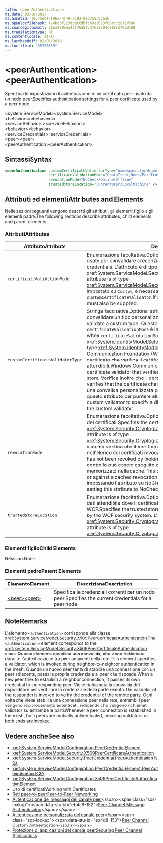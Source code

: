 ```yaml
---
title: <peerAuthentication>
ms.date: 03/30/2017
ms.assetid: ad545e6f-f06e-4549-ac92-09d758d5c636
ms.openlocfilehash: 424bc0f223dbdc6dbfc69a6623f86bcc2c71fa88
ms.sourcegitcommit: 01ea420eaa4bf76d5fc47673294c8881379b3369
ms.translationtype: MT
ms.contentlocale: it-IT
ms.lasthandoff: 02/06/2019
ms.locfileid: "55758859"
---
```

# <a name="peerauthentication"></a><span data-ttu-id="eb4d8-101">\<peerAuthentication></span><span class="sxs-lookup"><span data-stu-id="eb4d8-101">\<peerAuthentication></span></span>
<span data-ttu-id="eb4d8-102">Specifica le impostazioni di autenticazione di un certificato peer usato da un nodo peer.</span><span class="sxs-lookup"><span data-stu-id="eb4d8-102">Specifies authentication settings for a peer certificate used by a peer node.</span></span>  
  
 <span data-ttu-id="eb4d8-103">\<system.ServiceModel></span><span class="sxs-lookup"><span data-stu-id="eb4d8-103">\<system.ServiceModel></span></span>  
<span data-ttu-id="eb4d8-104">\<behaviors></span><span class="sxs-lookup"><span data-stu-id="eb4d8-104">\<behaviors></span></span>  
<span data-ttu-id="eb4d8-105">\<serviceBehaviors></span><span class="sxs-lookup"><span data-stu-id="eb4d8-105">\<serviceBehaviors></span></span>  
<span data-ttu-id="eb4d8-106">\<behavior></span><span class="sxs-lookup"><span data-stu-id="eb4d8-106">\<behavior></span></span>  
<span data-ttu-id="eb4d8-107">\<serviceCredentials></span><span class="sxs-lookup"><span data-stu-id="eb4d8-107">\<serviceCredentials></span></span>  
<span data-ttu-id="eb4d8-108">\<peer></span><span class="sxs-lookup"><span data-stu-id="eb4d8-108">\<peer></span></span>  
<span data-ttu-id="eb4d8-109">\<peerAuthentication></span><span class="sxs-lookup"><span data-stu-id="eb4d8-109">\<peerAuthentication></span></span>  
  
## <a name="syntax"></a><span data-ttu-id="eb4d8-110">Sintassi</span><span class="sxs-lookup"><span data-stu-id="eb4d8-110">Syntax</span></span>  
  
```xml  
<peerAuthentication customCertificateValidatorType="namespace.typeName, [,AssemblyName] [,Version=version number] [,Culture=culture] [,PublicKeyToken=token]"
                    certificateValidationMode="ChainTrust/None/PeerTrust/PeerOrChainTrust/Custom"
                    revocationMode="NoCheck/Online/Offline"
                    trustedStoreLocation="CurrentUser/LocalMachine" />
```  
  
## <a name="attributes-and-elements"></a><span data-ttu-id="eb4d8-111">Attributi ed elementi</span><span class="sxs-lookup"><span data-stu-id="eb4d8-111">Attributes and Elements</span></span>  
 <span data-ttu-id="eb4d8-112">Nelle sezioni seguenti vengono descritti gli attributi, gli elementi figlio e gli elementi padre.</span><span class="sxs-lookup"><span data-stu-id="eb4d8-112">The following sections describe attributes, child elements, and parent elements.</span></span>  
  
### <a name="attributes"></a><span data-ttu-id="eb4d8-113">Attributi</span><span class="sxs-lookup"><span data-stu-id="eb4d8-113">Attributes</span></span>  
  
|<span data-ttu-id="eb4d8-114">Attributo</span><span class="sxs-lookup"><span data-stu-id="eb4d8-114">Attribute</span></span>|<span data-ttu-id="eb4d8-115">Descrizione</span><span class="sxs-lookup"><span data-stu-id="eb4d8-115">Description</span></span>|  
|---------------|-----------------|  
|`certificateValidationMode`|<span data-ttu-id="eb4d8-116">Enumerazione facoltativa.</span><span class="sxs-lookup"><span data-stu-id="eb4d8-116">Optional enumeration.</span></span> <span data-ttu-id="eb4d8-117">Specifica una delle tre modalità usate per convalidare credenziali.</span><span class="sxs-lookup"><span data-stu-id="eb4d8-117">Specifies one of three modes used to validate credentials.</span></span> <span data-ttu-id="eb4d8-118">L'attributo è di tipo <xref:System.ServiceModel.Security.X509CertificateValidationMode>.</span><span class="sxs-lookup"><span data-stu-id="eb4d8-118">This attribute is of type <xref:System.ServiceModel.Security.X509CertificateValidationMode>.</span></span> <span data-ttu-id="eb4d8-119">Se impostato su `Custom`, è necessario fornire anche un `customCertificateValidator`.</span><span class="sxs-lookup"><span data-stu-id="eb4d8-119">If set to `Custom`, then a `customCertificateValidator` must also be supplied.</span></span>|  
|`customCertificateValidatorType`|<span data-ttu-id="eb4d8-120">Stringa facoltativa.</span><span class="sxs-lookup"><span data-stu-id="eb4d8-120">Optional string.</span></span> <span data-ttu-id="eb4d8-121">Specifica un tipo e un assembly usati per convalidare un tipo personalizzato.</span><span class="sxs-lookup"><span data-stu-id="eb4d8-121">Specifies a type and assembly used to validate a custom type.</span></span> <span data-ttu-id="eb4d8-122">Questo attributo deve essere impostato quando `certificateValidationMode` è impostato su `Custom`.</span><span class="sxs-lookup"><span data-stu-id="eb4d8-122">This attribute must be set when `certificateValidationMode` is set to `Custom`.</span></span> <span data-ttu-id="eb4d8-123">L'attributo è di tipo <xref:System.IdentityModel.Selectors.X509CertificateValidator>.</span><span class="sxs-lookup"><span data-stu-id="eb4d8-123">This attribute is of type <xref:System.IdentityModel.Selectors.X509CertificateValidator>.</span></span> <span data-ttu-id="eb4d8-124">Windows Communication Foundation (WCF) offre un peer predefinito validator del certificato che verifica il certificato peer a fronte dell'archivio persone attendibili.</span><span class="sxs-lookup"><span data-stu-id="eb4d8-124">Windows Communication Foundation (WCF) provides a default peer certificate validator that verifies the peer certificate against the trusted people store.</span></span> <span data-ttu-id="eb4d8-125">Verifica inoltre che il certificato sia concatenato a una radice valida.</span><span class="sxs-lookup"><span data-stu-id="eb4d8-125">It also verifies that the certificate chains up to a valid root.</span></span> <span data-ttu-id="eb4d8-126">È possibile implementare una convalida personalizzata per specificare un comportamento diverso e usare questo attributo per puntare alla convalida personalizzata.</span><span class="sxs-lookup"><span data-stu-id="eb4d8-126">You can implement a custom validator to specify a different behavior and use this attribute to point to the custom validator.</span></span>|  
|`revocationMode`|<span data-ttu-id="eb4d8-127">Enumerazione facoltativa.</span><span class="sxs-lookup"><span data-stu-id="eb4d8-127">Optional enumeration.</span></span> <span data-ttu-id="eb4d8-128">Specifica la modalità di revoca dei certificati.</span><span class="sxs-lookup"><span data-stu-id="eb4d8-128">Specifies the certificate revocation mode.</span></span> <span data-ttu-id="eb4d8-129">L'attributo è di tipo <xref:System.Security.Cryptography.X509Certificates.X509RevocationMode>.</span><span class="sxs-lookup"><span data-stu-id="eb4d8-129">This attribute is of type <xref:System.Security.Cryptography.X509Certificates.X509RevocationMode>.</span></span> <span data-ttu-id="eb4d8-130">Il sistema verifica che il certificato peer non sia stato revocato cercandolo nell'elenco dei certificati revocati.</span><span class="sxs-lookup"><span data-stu-id="eb4d8-130">The system verifies that the peer certificate has not been revoked by looking it up in the revoked certificate list.</span></span> <span data-ttu-id="eb4d8-131">Questo controllo può essere eseguito controllando in linea o in un elenco di revoche memorizzato nella cache.</span><span class="sxs-lookup"><span data-stu-id="eb4d8-131">This check can be performed either by checking online or against a cached revocation list.</span></span> <span data-ttu-id="eb4d8-132">È possibile disattivare il controllo di revoca impostando l'attributo su NoCheck.</span><span class="sxs-lookup"><span data-stu-id="eb4d8-132">Revocation checking can be turned off by setting this attribute to NoCheck.</span></span>|  
|`trustedStoreLocation`|<span data-ttu-id="eb4d8-133">Enumerazione facoltativa.</span><span class="sxs-lookup"><span data-stu-id="eb4d8-133">Optional enumeration.</span></span> <span data-ttu-id="eb4d8-134">Specifica il percorso di archivio dati attendibile dove il certificato peer viene convalidato dal sistema di sicurezza WCF.</span><span class="sxs-lookup"><span data-stu-id="eb4d8-134">Specifies the trusted store location where the peer certificate is validated by the WCF security system.</span></span> <span data-ttu-id="eb4d8-135">L'attributo è di tipo <xref:System.Security.Cryptography.X509Certificates.StoreLocation>.</span><span class="sxs-lookup"><span data-stu-id="eb4d8-135">This attribute is of type <xref:System.Security.Cryptography.X509Certificates.StoreLocation>.</span></span>|  
  
### <a name="child-elements"></a><span data-ttu-id="eb4d8-136">Elementi figlio</span><span class="sxs-lookup"><span data-stu-id="eb4d8-136">Child Elements</span></span>  
 <span data-ttu-id="eb4d8-137">Nessuno.</span><span class="sxs-lookup"><span data-stu-id="eb4d8-137">None.</span></span>  
  
### <a name="parent-elements"></a><span data-ttu-id="eb4d8-138">Elementi padre</span><span class="sxs-lookup"><span data-stu-id="eb4d8-138">Parent Elements</span></span>  
  
|<span data-ttu-id="eb4d8-139">Elemento</span><span class="sxs-lookup"><span data-stu-id="eb4d8-139">Element</span></span>|<span data-ttu-id="eb4d8-140">Descrizione</span><span class="sxs-lookup"><span data-stu-id="eb4d8-140">Description</span></span>|  
|-------------|-----------------|  
|[<span data-ttu-id="eb4d8-141">\<peer></span><span class="sxs-lookup"><span data-stu-id="eb4d8-141">\<peer></span></span>](../../../../../docs/framework/configure-apps/file-schema/wcf/peer-of-servicecredentials.md)|<span data-ttu-id="eb4d8-142">Specifica le credenziali correnti per un nodo peer.</span><span class="sxs-lookup"><span data-stu-id="eb4d8-142">Specifies the current credentials for a peer node.</span></span>|  
  
## <a name="remarks"></a><span data-ttu-id="eb4d8-143">Note</span><span class="sxs-lookup"><span data-stu-id="eb4d8-143">Remarks</span></span>  
 <span data-ttu-id="eb4d8-144">L'elemento `<authentication>` corrisponde alla classe <xref:System.ServiceModel.Security.X509PeerCertificateAuthentication>.</span><span class="sxs-lookup"><span data-stu-id="eb4d8-144">The `<authentication>` element corresponds to the <xref:System.ServiceModel.Security.X509PeerCertificateAuthentication> class.</span></span> <span data-ttu-id="eb4d8-145">Questo elemento specifica una convalida, che viene richiamata durante l'autenticazione tra peer adiacenti nella rete.</span><span class="sxs-lookup"><span data-stu-id="eb4d8-145">This element specifies a validator, which is invoked during neighbor-to-neighbor authentication in the mesh.</span></span> <span data-ttu-id="eb4d8-146">Quando un nuovo peer tenta di stabilire una connessione con un peer adiacente, passa la propria credenziale al peer che risponde.</span><span class="sxs-lookup"><span data-stu-id="eb4d8-146">When a new peer tries to establish a neighbor connection, it passes its own credential to the responding peer.</span></span> <span data-ttu-id="eb4d8-147">Viene richiamata la convalida del risponditore per verificare la credenziale della parte remota.</span><span class="sxs-lookup"><span data-stu-id="eb4d8-147">The validator of the responder is invoked to verify the credential of the remote party.</span></span> <span data-ttu-id="eb4d8-148">Ogni volta che viene stabilita una connessione peer nella rete, entrambi i peer vengono reciprocamente autenticati, indicando che vengono richiamati validator su entrambe le parti.</span><span class="sxs-lookup"><span data-stu-id="eb4d8-148">Whenever a peer connection is established in the mesh, both peers are mutually authenticated, meaning validators on both ends are invoked.</span></span>  
  
## <a name="see-also"></a><span data-ttu-id="eb4d8-149">Vedere anche</span><span class="sxs-lookup"><span data-stu-id="eb4d8-149">See also</span></span>
- <xref:System.ServiceModel.Configuration.PeerCredentialElement>
- <xref:System.ServiceModel.Security.X509PeerCertificateAuthentication>
- <xref:System.ServiceModel.Security.PeerCredential.PeerAuthentication%2A>
- <xref:System.ServiceModel.Configuration.PeerCredentialElement.PeerAuthentication%2A>
- <xref:System.ServiceModel.Configuration.X509PeerCertificateAuthenticationElement>
- [<span data-ttu-id="eb4d8-150">Uso di certificati</span><span class="sxs-lookup"><span data-stu-id="eb4d8-150">Working with Certificates</span></span>](../../../../../docs/framework/wcf/feature-details/working-with-certificates.md)
- [<span data-ttu-id="eb4d8-151">Reti peer-to-peer</span><span class="sxs-lookup"><span data-stu-id="eb4d8-151">Peer-to-Peer Networking</span></span>](../../../../../docs/framework/wcf/feature-details/peer-to-peer-networking.md)
- <span data-ttu-id="eb4d8-152">[Autenticazione dei messaggi del canale peer](https://docs.microsoft.com/previous-versions/dotnet/netframework-3.5/aa967730(v=vs.90))</span><span class="sxs-lookup"><span data-stu-id="eb4d8-152">[Peer Channel Message Authentication](https://docs.microsoft.com/previous-versions/dotnet/netframework-3.5/aa967730(v=vs.90))</span></span>
- <span data-ttu-id="eb4d8-153">[Autenticazione personalizzata del canale peer](https://docs.microsoft.com/previous-versions/dotnet/netframework-3.5/ms751447(v=vs.90))</span><span class="sxs-lookup"><span data-stu-id="eb4d8-153">[Peer Channel Custom Authentication](https://docs.microsoft.com/previous-versions/dotnet/netframework-3.5/ms751447(v=vs.90))</span></span>
- [<span data-ttu-id="eb4d8-154">Protezione di applicazioni del canale peer</span><span class="sxs-lookup"><span data-stu-id="eb4d8-154">Securing Peer Channel Applications</span></span>](../../../../../docs/framework/wcf/feature-details/securing-peer-channel-applications.md)

